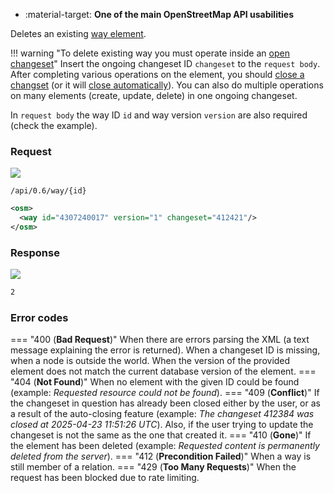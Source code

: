 <div class="grid cards" markdown>

- :material-target: **One of the main OpenStreetMap API usabilities**

</div>

Deletes an existing [way element](../general_information/elements.md#elements-description).

!!! warning "To delete existing way you must operate inside an [open changeset](open_changeset.md)"
    Insert the ongoing changeset ID `changeset` to the `request body`. After completing various operations on the element, you should [close a changset](close_changeset.md) (or it will [close automatically](../general_information/changesets.md#changesets-attributes)). You can also do multiple operations on many elements (create, update, delete) in one ongoing changeset.

In `request body` the way ID `id` and way version `version` are also required (check the example).

### Request

![](https://img.shields.io/badge/DELETE-red)

```
/api/0.6/way/{id}
```

``` xml title="deleteWayBody_example.xml" linenums="1" hl_lines="2"
<osm>
  <way id="4307240017" version="1" changeset="412421"/>
</osm>
```

### Response

![](https://img.shields.io/badge/Response-200%20OK-brightgreen)

``` xml title="succesDeleteWay_example.xml" linenums="1"
2
```

### Error codes

=== "400 (**Bad Request**)"
    When there are errors parsing the XML (a text message explaining the error is returned). When a changeset ID is missing, when a node is outside the world. When the version of the provided element does not match the current database version of the element.
=== "404 (**Not Found**)"
    When no element with the given ID could be found (example: *Requested resource could not be found*).
=== "409 (**Conflict**)"
    If the changeset in question has already been closed either by the user, or as a result of the auto-closing feature (example: *The changeset 412384 was closed at 2025-04-23 11:51:26 UTC*). Also, if the user trying to update the changeset is not the same as the one that created it.
=== "410 (**Gone**)"
    If the element has been deleted (example: *Requested content is permanently deleted from the server*).
=== "412 (**Precondition Failed**)"
    When a way is still member of a relation.
=== "429 (**Too Many Requests**)"
    When the request has been blocked due to rate limiting.